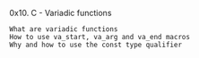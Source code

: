 0x10. C - Variadic functions

    What are variadic functions
    How to use va_start, va_arg and va_end macros
    Why and how to use the const type qualifier
